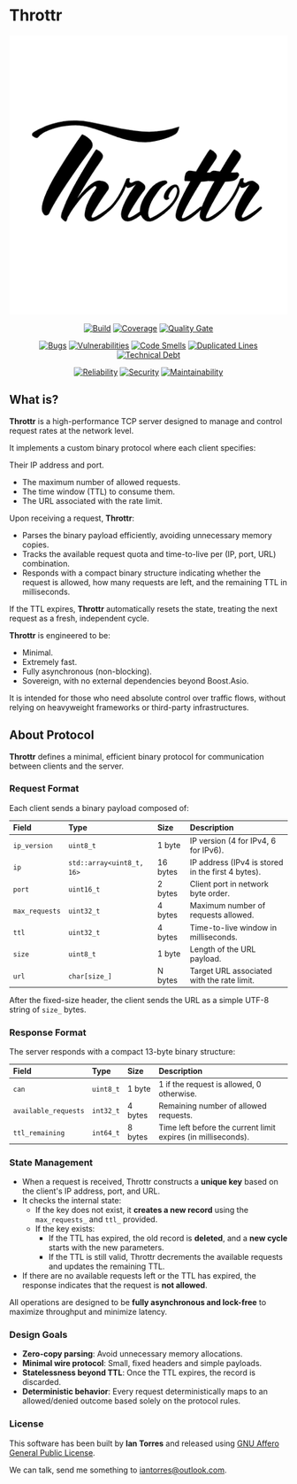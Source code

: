 # Throttr

<p align="center"><a href="https://throttr.cl" target="_blank"><img src="./throttr.png" alt="Throttr"></a></p>

<p align="center">
<a href="https://github.com/throttr/throttr/actions/workflows/build.yml"><img src="https://github.com/throttr/throttr/actions/workflows/build.yml/badge.svg" alt="Build"></a>
<a href="https://codecov.io/gh/throttr/throttr"><img src="https://codecov.io/gh/throttr/throttr/graph/badge.svg?token=QCWYBNCJ0T" alt="Coverage"></a>
<a href="https://sonarcloud.io/project/overview?id=throttr_throttr"><img src="https://sonarcloud.io/api/project_badges/measure?project=throttr_throttr&metric=alert_status" alt="Quality Gate"></a>
</p>

<p align="center">
<a href="https://sonarcloud.io/project/overview?id=throttr_throttr"><img src="https://sonarcloud.io/api/project_badges/measure?project=throttr_throttr&metric=bugs" alt="Bugs"></a>
<a href="https://sonarcloud.io/project/overview?id=throttr_throttr"><img src="https://sonarcloud.io/api/project_badges/measure?project=throttr_throttr&metric=vulnerabilities" alt="Vulnerabilities"></a>
<a href="https://sonarcloud.io/project/overview?id=throttr_throttr"><img src="https://sonarcloud.io/api/project_badges/measure?project=throttr_throttr&metric=code_smells" alt="Code Smells"></a>
<a href="https://sonarcloud.io/project/overview?id=throttr_throttr"><img src="https://sonarcloud.io/api/project_badges/measure?project=throttr_throttr&metric=duplicated_lines_density" alt="Duplicated Lines"></a>
<a href="https://sonarcloud.io/project/overview?id=throttr_throttr"><img src="https://sonarcloud.io/api/project_badges/measure?project=throttr_throttr&metric=sqale_index" alt="Technical Debt"></a>
</p>

<p align="center">
<a href="https://sonarcloud.io/project/overview?id=throttr_throttr"><img src="https://sonarcloud.io/api/project_badges/measure?project=throttr_throttr&metric=reliability_rating" alt="Reliability"></a>
<a href="https://sonarcloud.io/project/overview?id=throttr_throttr"><img src="https://sonarcloud.io/api/project_badges/measure?project=throttr_throttr&metric=security_rating" alt="Security"></a>
<a href="https://sonarcloud.io/project/overview?id=throttr_throttr"><img src="https://sonarcloud.io/api/project_badges/measure?project=throttr_throttr&metric=sqale_rating" alt="Maintainability"></a>
</p>

## What is?

**Throttr** is a high-performance TCP server designed to manage and control request rates at the network level.

It implements a custom binary protocol where each client specifies:

Their IP address and port.

- The maximum number of allowed requests.
- The time window (TTL) to consume them.
- The URL associated with the rate limit.

Upon receiving a request, **Throttr**:

- Parses the binary payload efficiently, avoiding unnecessary memory copies.
- Tracks the available request quota and time-to-live per (IP, port, URL) combination.
- Responds with a compact binary structure indicating whether the request is allowed, how many requests are left, and the remaining TTL in milliseconds.

If the TTL expires, **Throttr** automatically resets the state, treating the next request as a fresh, independent cycle.

**Throttr** is engineered to be:

- Minimal.
- Extremely fast.
- Fully asynchronous (non-blocking).
- Sovereign, with no external dependencies beyond Boost.Asio.

It is intended for those who need absolute control over traffic flows, without relying on heavyweight frameworks or third-party infrastructures.

## About Protocol

**Throttr** defines a minimal, efficient binary protocol for communication between clients and the server.

### Request Format

Each client sends a binary payload composed of:

| Field          | Type                      | Size     | Description                                       |
|:---------------|:--------------------------|:---------|:--------------------------------------------------|
| `ip_version`   | `uint8_t`                 | 1 byte   | IP version (4 for IPv4, 6 for IPv6).              |
| `ip`           | `std::array<uint8_t, 16>` | 16 bytes | IP address (IPv4 is stored in the first 4 bytes). |
| `port`         | `uint16_t`                | 2 bytes  | Client port in network byte order.                |
| `max_requests` | `uint32_t`                | 4 bytes  | Maximum number of requests allowed.               |
| `ttl`          | `uint32_t`                | 4 bytes  | Time-to-live window in milliseconds.              |
| `size`         | `uint8_t`                 | 1 byte   | Length of the URL payload.                        |
| `url`          | `char[size_]`             | N bytes  | Target URL associated with the rate limit.        |

After the fixed-size header, the client sends the URL as a simple UTF-8 string of `size_` bytes.

### Response Format

The server responds with a compact 13-byte binary structure:

| Field                | Type      | Size    | Description                                                   |
|:---------------------|:----------|:--------|:--------------------------------------------------------------|
| `can`                | `uint8_t` | 1 byte  | 1 if the request is allowed, 0 otherwise.                     |
| `available_requests` | `int32_t` | 4 bytes | Remaining number of allowed requests.                         |
| `ttl_remaining`      | `int64_t` | 8 bytes | Time left before the current limit expires (in milliseconds). |

### State Management

- When a request is received, Throttr constructs a **unique key** based on the client's IP address, port, and URL.
- It checks the internal state:
    - If the key does not exist, it **creates a new record** using the `max_requests_` and `ttl_` provided.
    - If the key exists:
        - If the TTL has expired, the old record is **deleted**, and a **new cycle** starts with the new parameters.
        - If the TTL is still valid, Throttr decrements the available requests and updates the remaining TTL.
- If there are no available requests left or the TTL has expired, the response indicates that the request is **not allowed**.

All operations are designed to be **fully asynchronous and lock-free** to maximize throughput and minimize latency.

### Design Goals

- **Zero-copy parsing**: Avoid unnecessary memory allocations.
- **Minimal wire protocol**: Small, fixed headers and simple payloads.
- **Statelessness beyond TTL**: Once the TTL expires, the record is discarded.
- **Deterministic behavior**: Every request deterministically maps to an allowed/denied outcome based solely on the protocol rules.

### License

This software has been built by **Ian Torres** and released using [GNU Affero General Public License](./LICENSE).

We can talk, send me something to [iantorres@outlook.com](mailto:iantorres@outlook.com).
